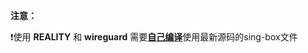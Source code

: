 **注意：**

:exclamation:使用 **REALITY** 和 **wireguard** 需要[**自己编译**](https://github.com/chika0801/sing-box-install/blob/main/compile_sing-box.md)使用最新源码的sing-box文件
